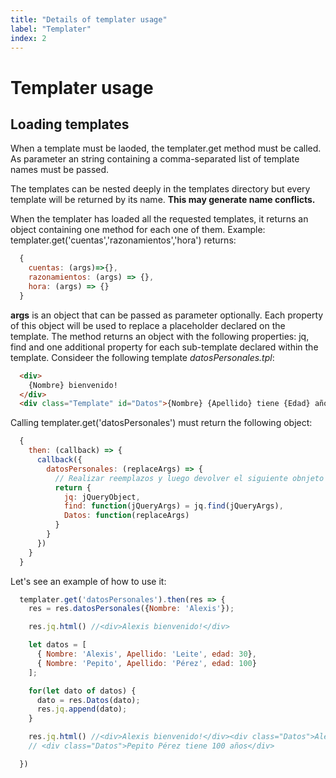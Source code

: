 ```yaml
---
title: "Details of templater usage"
label: "Templater"
index: 2
---
```


# Templater usage

## Loading templates

When a template must be laoded, the templater.get method must be called. As parameter an string containing a comma-separated list of template names must be passed.

The templates can be nested deeply in the templates directory but every template will be returned by its name. **This may generate name conflicts.**

When the templater has loaded all the requested templates, it returns an object containing one method for each one of them. Example: templater.get('cuentas','razonamientos','hora') returns:

```js
  {
    cuentas: (args)=>{}, 
    razonamientos: (args) => {}, 
    hora: (args) => {}
  }
```

**args** is an object that can be passed as parameter optionally. Each property of this object will be used to replace a placeholder declared on the template. The method returns an object with the following properties: jq, find and one additional property for each sub-template declared within the template. Consideer the following template *datosPersonales.tpl*:

```html
  <div>
    {Nombre} bienvenido!
  </div>
  <div class="Template" id="Datos">{Nombre} {Apellido} tiene {Edad} años</div>
```

Calling templater.get('datosPersonales') must return the following object:

```js
  {
    then: (callback) => {
      callback({
        datosPersonales: (replaceArgs) => {
          // Realizar reemplazos y luego devolver el siguiente obnjeto
          return {
            jq: jQueryObject,
            find: function(jQueryArgs) = jq.find(jQueryArgs),
            Datos: function(replaceArgs)
          }
        }
      })
    }
  }
```

Let's see an example of how to use it:

```js
  templater.get('datosPersonales').then(res => {
    res = res.datosPersonales({Nombre: 'Alexis'});

    res.jq.html() //<div>Alexis bienvenido!</div>

    let datos = [
      { Nombre: 'Alexis', Apellido: 'Leite', edad: 30},
      { Nombre: 'Pepito', Apellido: 'Pérez', edad: 100}
    ];

    for(let dato of datos) {
      dato = res.Datos(dato);
      res.jq.append(dato);
    }

    res.jq.html() //<div>Alexis bienvenido!</div><div class="Datos">Alexis Leite tiene 30 años</div>
    // <div class="Datos">Pepito Pérez tiene 100 años</div>

  })
```